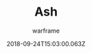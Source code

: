 ---
title: Ash
seoTitle: Warframe Ash. Ash Abilities. Warfame Ash Builds
description: With good stealth and assassination tools, Ash is a deadly Warframe, capable of inflicting massive damage on the battlefield.
date: 2018-09-24T15:03:00.063Z
author: warframe
layout: warframes
permalink: /warframes/ash/
image: /images/frames/ash.jpg
video_url: 330L8mHBJAU
footerImage: /images/frames/ash.jpg
---